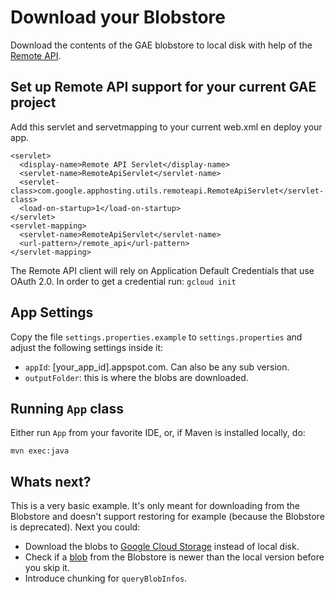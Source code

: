 # Download your Blobstore
Download the contents of the GAE blobstore to local disk with help 
of the [Remote API](https://cloud.google.com/appengine/docs/java/tools/remoteapi). 

## Set up Remote API support for your current GAE project
Add this servlet and servetmapping to your current web.xml en deploy your app.

```
<servlet>
  <display-name>Remote API Servlet</display-name>
  <servlet-name>RemoteApiServlet</servlet-name>
  <servlet-class>com.google.apphosting.utils.remoteapi.RemoteApiServlet</servlet-class>
  <load-on-startup>1</load-on-startup>
</servlet>
<servlet-mapping>
  <servlet-name>RemoteApiServlet</servlet-name>
  <url-pattern>/remote_api</url-pattern>
</servlet-mapping>
```

The Remote API client will rely on Application Default Credentials that use OAuth 2.0.
In order to get a credential run: `gcloud init`

## App Settings
Copy the file `settings.properties.example` to `settings.properties` and adjust
the following settings inside it:
- `appId`: [your_app_id].appspot.com. Can also be any sub version.
- `outputFolder`: this is where the blobs are downloaded.

## Running `App` class
Either run `App` from your favorite IDE, or, if Maven is installed locally, do:

```
mvn exec:java
```

## Whats next?
This is a very basic example. It's only meant for downloading from the Blobstore 
and doesn't support restoring for example (because the Blobstore is deprecated).
Next you could:
- Download the blobs to [Google Cloud Storage](https://cloud.google.com/storage/) 
  instead of local disk.
- Check if a [blob](https://cloud.google.com/appengine/docs/java/javadoc/com/google/appengine/api/blobstore/BlobInfo) 
  from the Blobstore is newer than the local version before you skip it.
- Introduce chunking for `queryBlobInfos`.

